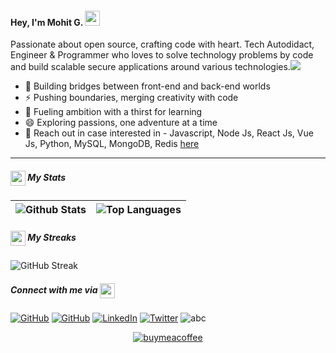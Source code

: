 #### Hey, I'm Mohit G. <img src="https://fonts.gstatic.com/s/e/notoemoji/latest/1f44b_1f3fb/512.webp" width="24">

Passionate about open source, crafting code with heart. Tech Autodidact, Engineer & Programmer who loves to solve technology problems by code and build scalable secure applications around various technologies.![](https://hit.yhype.me/github/profile?user_id=20625306)

- 💼 Building bridges between front-end and back-end worlds
- ⚡ Pushing boundaries, merging creativity with code
- 🌱 Fueling ambition with a thirst for learning
- 😄 Exploring passions, one adventure at a time
- 💬 Reach out in case interested in - Javascript, Node Js, React Js, Vue Js, Python, MySQL, MongoDB, Redis [here](https://github.com/vulrun/vulrun/issues)

---

##### <img alt="rocket" align="center" width="24px" src="https://fonts.gstatic.com/s/e/notoemoji/latest/1f50b/512.webp" /> My Stats

| ![Github Stats](https://github-readme-stats.vercel.app/api?username=vulrun&show_icons=true&include_all_commits=true&theme=buefy&hide_border=true) | ![Top Languages](https://github-readme-stats.vercel.app/api/top-langs/?username=vulrun&layout=compact&theme=buefy&hide_border=true) |
| ----------------------- | ----------------------- |

##### <img alt="rocket" align="center" width="24px" src="https://fonts.gstatic.com/s/e/notoemoji/latest/1f525/512.webp" /> My Streaks
![GitHub Streak](https://streak-stats.demolab.com/?user=vulrun&theme=shadow-purple&card_width=846) 

##### Connect with me via <img alt="rocket" align="center" width="24px" src="https://fonts.gstatic.com/s/e/notoemoji/latest/1f680/512.webp" />

<a href="https://github.com/vulrun"><img alt="GitHub" src="https://img.shields.io/badge/github-2b3137?style=for-the-badge" /></a>
<a href="https://gitlab.com/vulrun"><img alt="GitHub" src="https://img.shields.io/badge/gitlab-e2432a?style=for-the-badge" /></a>
<a href="https://in.linkedin.com/in/vulrun"><img alt="LinkedIn" src="https://img.shields.io/badge/LINKEDIN-0077b5.svg?style=for-the-badge" /></a>
<a href="https://twitter.com/vulrun"><img alt="Twitter" src="https://img.shields.io/badge/TWITTER-00aced.svg?style=for-the-badge" /></a>
<img alt="abc" src="https://img.shields.io/endpoint?url=https%3A%2F%2Fhits.dwyl.com%2Fvulrun%2Fvulrun.json&style=for-the-badge" />

<p align="center">
<a href="https://www.buymeacoffee.com/appgo"><img alt="buymeacoffee" align="center" src="https://miro.medium.com/v2/resize:fit:120/1*VJdus0nKuy1uNoByh5BN3w.png" /></a>
</p>